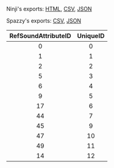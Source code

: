 Ninji's exports: [HTML](https://wuffs.org/acnh/bcsv_140/html/SoundAttributeForPlacement.html), [CSV](https://wuffs.org/acnh/bcsv_140/csv/SoundAttributeForPlacement.csv), [JSON](https://wuffs.org/acnh/bcsv_140/json/SoundAttributeForPlacement.json)

Spazzy's exports: [CSV](https://github.com/McSpazzy/acnh-csv/blob/master/SoundAttributeForPlacement.csv), [JSON](https://github.com/McSpazzy/acnh-json/blob/master/SoundAttributeForPlacement.json)

| RefSoundAttributeID | UniqueID |
|:--:|:--:|
| 0 | 0 | 
| 1 | 1 | 
| 2 | 2 | 
| 5 | 3 | 
| 6 | 4 | 
| 9 | 5 | 
| 17 | 6 | 
| 44 | 7 | 
| 45 | 9 | 
| 47 | 10 | 
| 49 | 11 | 
| 14 | 12 | 
